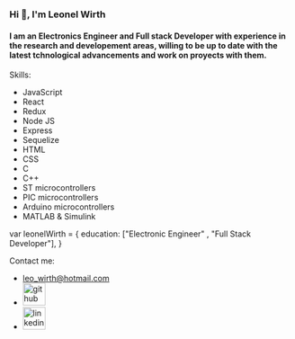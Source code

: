 ### Hi 👋, I'm Leonel Wirth
#### I am an Electronics Engineer and Full stack Developer with experience in the research and developement areas, willing to be up to date with the latest tchnological advancements and work on proyects with them.

Skills:
* JavaScript
* React
* Redux
* Node JS
* Express
* Sequelize
* HTML
* CSS
* C
* C++
* ST microcontrollers
* PIC microcontrollers
* Arduino microcontrollers
* MATLAB & Simulink


var leonelWirth = {
      education: ["Electronic Engineer" , "Full Stack Developer"],
}

Contact me:
* leo_wirth@hotmail.com
* [<img src='https://cdn.jsdelivr.net/npm/simple-icons@3.0.1/icons/github.svg' alt='github' height='40'>](https://github.com/LeonelWirth)  
* [<img src='https://cdn.jsdelivr.net/npm/simple-icons@3.0.1/icons/linkedin.svg' alt='linkedin' height='40'>](https://www.linkedin.com/in/leonel-wirth/)  

